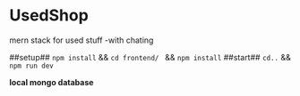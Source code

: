 # UsedShop
mern stack for used stuff -with chating


##setup##
`npm install` && `cd frontend/ `  && `npm install` 
##start##
`cd..` && `npm run dev`

**local mongo database**
